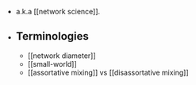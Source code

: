 - a.k.a [[network science]].
- ## Terminologies
    - [[network diameter]]
    - [[small-world]]
    - [[assortative mixing]] vs [[disassortative mixing]]

